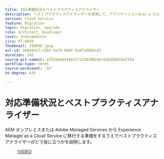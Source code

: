 ```yaml
---
title: 対応準備状況とベストプラクティスアナライザー
description: ベストプラクティスアナライザーを使用して、アプリケーションをas a Cloud ServiceのExperience Managerに移行する方法を説明します
version: Cloud Service
feature: Migration
topic: Migration, Upgrade
role: Architect, Developer
level: Intermediate
jira: KT-8659
thumbnail: 336690.jpeg
exl-id: b8905917-c385-4a79-99df-9a0fad98dc87
duration: 243
source-git-commit: af928e60410022f12207082467d3bd9b818af59d
workflow-type: tm+mt
source-wordcount: '57'
ht-degree: 63%

---
```


# 対応準備状況とベストプラクティスアナライザー

AEM オンプレミスまたは Adobe Managed Services から Experience Manager as a Cloud Service に移行する準備をするうえでベストプラクティスアナライザーがどう役に立つかを説明します。

>[!VIDEO](https://video.tv.adobe.com/v/336690?quality=12&learn=on)
